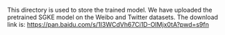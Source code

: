 This directory is used to store the trained model. We have uploaded the pretrained SGKE model on the Weibo and Twitter datasets. The download link is: https://pan.baidu.com/s/1I3WCdVh67Ci1D-OIMjx0tA?pwd=s9fn
